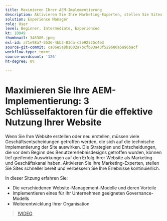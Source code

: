 ```yaml
---
title: Maximieren Ihrer AEM-Implementierung
description: Aktivieren Sie Ihre Marketing-Experten, stellen Sie Sites schneller bereit und verbessern Sie Ihre Erlebnisse kontinuierlich.
solution: Experience Manager
role: User
level: Beginner, Intermediate, Experienced
kt: 10949
thumbnail: 346386.jpeg
exl-id: a71e98a7-5536-4bb3-83da-c2e92525c4e3
source-git-commit: ca06e5a8b1602a7bcfb83a43f529680a5a96bacf
workflow-type: tm+mt
source-wordcount: '126'
ht-degree: 0%

---
```


# Maximieren Sie Ihre AEM-Implementierung: 3 Schlüsselfaktoren für die effektive Nutzung Ihrer Website

Wenn Sie Ihre Website erstellen oder neu erstellen, müssen viele Geschäftsentscheidungen getroffen werden, die sich auf die technische Implementierung der Site auswirken. Die Strategien und Entscheidungen, die vor dem Beginn des Benutzererlebnisdesigns getroffen wurden, können tief greifende Auswirkungen auf den Erfolg Ihrer Website als Marketing- und Geschäftskanal haben.  Aktivieren Sie Ihre Marketing-Experten, stellen Sie Sites schneller bereit und verbessern Sie Ihre Erlebnisse kontinuierlich.

In dieser Sitzung erfahren Sie:

* Die verschiedenen Website-Management-Modelle und deren Vorteile
* Implementieren eines für Ihr Unternehmen geeigneten Governance-Modells
* Weiterentwicklung Ihrer Organisation

>[!VIDEO](https://video.tv.adobe.com/v/346386/?quality=12&learn=on)
